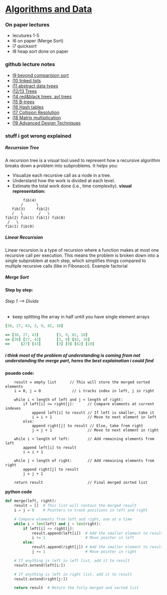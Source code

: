 # [Algorithms and Data](https://github.com/Khair9/Year-2-CompSci-Notes/blob/main/README.md)
### On paper lectures
 - lecutures 1-5
 - l6 on paper (Merge Sort)
 - l7 quicksort 
 - l8 heap sort done on paper
### github lecture notes
 - [l9 beyond comparision sort](https://github.com/Khair9/Year-2-CompSci-Notes/blob/main/AlgsData/l9.md)
 - [l10 linked lists](https://github.com/Khair9/Year-2-CompSci-Notes/blob/main/AlgsData/l10.md)
 - [l11 abstract data types](https://github.com/Khair9/Year-2-CompSci-Notes/blob/main/AlgsData/l11.md)
 - [l12/13 Trees](https://github.com/Khair9/Year-2-CompSci-Notes/blob/main/AlgsData/l12.md)
 - [l14 red&black trees, avl trees](https://github.com/Khair9/Year-2-CompSci-Notes/blob/main/AlgsData/l14.md)
 - [l15 B-trees](https://github.com/Khair9/Year-2-CompSci-Notes/blob/main/AlgsData/l15.md)
 - [l16 Hash tables](https://github.com/Khair9/Year-2-CompSci-Notes/blob/main/AlgsData/l16.md)
 - [l17 Collision Resolution](https://github.com/Khair9/Year-2-CompSci-Notes/blob/main/AlgsData/l17.md)
 - [l18 Matrix multiplication](https://github.com/Khair9/Year-2-CompSci-Notes/blob/main/AlgsData/l18.md)
 - [l19 Advanced Design Techniques](https://github.com/Khair9/Year-2-CompSci-Notes/blob/main/AlgsData/l19.md)
### stuff i got wrong explained

##### Recurrsion Tree
A recursion tree is a visual tool used to represent how a recursive algorithm breaks down a problem into subproblems. It helps you:
 - Visualize each recursive call as a node in a tree.
 - Understand how the work is divided at each level.
 - Estimate the total work done (i.e., time complexity).
**visual representation:**
```
        fib(4)
       /      \
   fib(3)     fib(2)
   /   \       /   \
fib(2) fib(1) fib(1) fib(0)
 /   \
fib(1) fib(0)
```
##### Linear Recurrsion
Linear recursion is a type of recursion where a function makes at most one recursive call per execution. This means the problem is broken down into a single subproblem at each step, which simplifies things compared to multiple recursive calls (like in Fibonacci). Example factorial

##### Merge Sort
**Step by step:**
###### Step 1 --> Divide
- keep splitting the array in half untill you have single element arrays
``` ruby
[38, 27, 43, 3, 9, 82, 10]

=> [38, 27, 43]        [3, 9, 82, 10]
=> [38] [27, 43]       [3, 9] [82, 10]
=>     [27] [43]       [3] [9] [82] [10]
```


##### i think most of the problem of understanding is coming from not understanding the merge part, heres the best explaination i could find
**psuedo code:**
```function merge(left, right):
    result = empty list      // This will store the merged sorted elements
    i = 0, j = 0              // i tracks index in left, j in right

    while i < length of left and j < length of right:
        if left[i] <= right[j]:      // Compare elements at current indexes
            append left[i] to result // If left is smaller, take it
            i = i + 1                // Move to next element in left
        else:
            append right[j] to result // Else, take from right
            j = j + 1                // Move to next element in right

    while i < length of left:        // Add remaining elements from left
        append left[i] to result
        i = i + 1

    while j < length of right:       // Add remaining elements from right
        append right[j] to result
        j = j + 1

    return result                    // Final merged sorted list
```
**python code**
``` python
def merge(left, right):
    result = []  # This list will contain the merged result
    i = j = 0    # Pointers to track positions in left and right

    # Compare elements from left and right, one at a time
    while i < len(left) and j < len(right):
        if left[i] <= right[j]:
            result.append(left[i])  # Add the smaller element to result
            i += 1                  # Move pointer in left
        else:
            result.append(right[j]) # Add the smaller element to result
            j += 1                  # Move pointer in right

    # If anything is left in left list, add it to result
    result.extend(left[i:])

    # If anything is left in right list, add it to result
    result.extend(right[j:])

    return result  # Return the fully merged and sorted list

```
